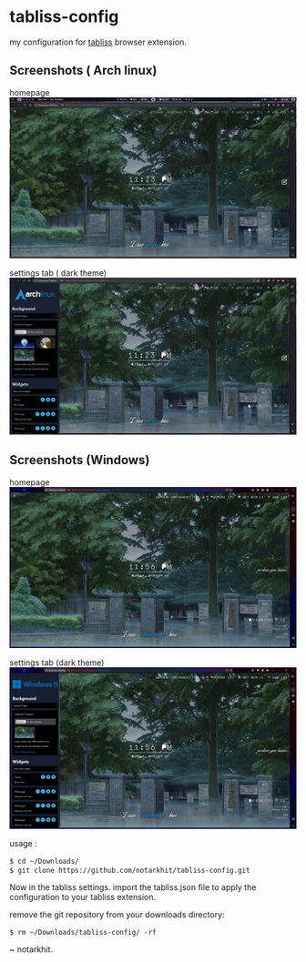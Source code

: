 # tabliss-config
my configuration for [tabliss](https://tabliss.io/) browser extension.

## Screenshots ( Arch linux)

homepage
![img](https://github.com/notarkhit/tabliss-config/blob/64474d7177335b686c2e0954fcc4281914a60e91/screenshots/tabliss.png)

settings tab ( dark theme)
![img](https://github.com/notarkhit/tabliss-config/blob/64474d7177335b686c2e0954fcc4281914a60e91/screenshots/tabliss-settings.png)

## Screenshots (Windows)

homepage
![img](https://github.com/notarkhit/tabliss-config/blob/3f9f14d947cee2547359f007e899643b61123124/screenshots/tabliss-windows.png)

settings tab (dark theme)
![img](https://github.com/notarkhit/tabliss-config/blob/3f9f14d947cee2547359f007e899643b61123124/screenshots/tabliss-settings-windows.png)

usage :

```shell
$ cd ~/Downloads/
$ git clone https://github.com/notarkhit/tabliss-config.git
```

Now in the tabliss settings. import the tabliss.json file to apply the configuration to your tabliss extension.

remove the git repository from your downloads directory:

```shell
$ rm ~/Downloads/tabliss-config/ -rf
```

~ notarkhit.
